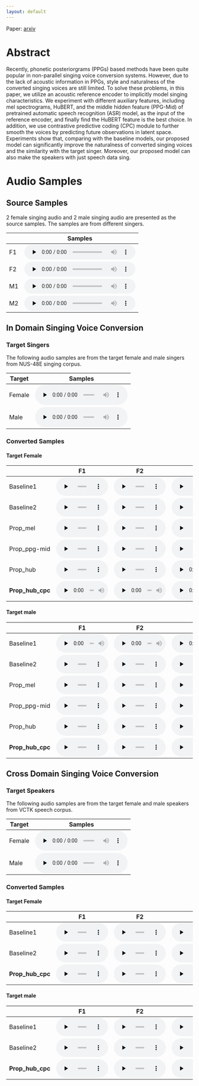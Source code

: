 ```yaml
---
layout: default
---
```


<!--  <h1 align='center'><font size='10'> TOWARDS HIGH-FIDELITY SINGING VOICE CONVERSION WITH ACOUSTICREFERENCE AND CONTRASTIVE PREDICTIVE CODING </font></h1> -->

Paper: [arxiv](https://arxiv.org/abs/2110.04754)

# Abstract

Recently, phonetic posteriorgrams (PPGs) based methods have been quite popular in non-parallel singing voice conversion systems. However, due to the lack of acoustic information in PPGs,  style and naturalness of the converted singing voices are still limited. To
solve these problems, in this paper, we utilize an acoustic reference encoder to implicitly model singing characteristics. We experiment with different auxiliary features, including mel spectrograms, HuBERT, and the middle hidden feature (PPG-Mid) of pretrained automatic speech recognition (ASR) model, as the input of the reference encoder, and finally find the HuBERT feature is the best choice. In addition, we use contrastive predictive coding (CPC) module to further smooth the voices by predicting future observations in latent space. Experiments show that, comparing with the baseline models, our proposed model can significantly improve the naturalness of converted singing voices and the similarity with the target singer. Moreover, our proposed model can also make the speakers with just speech data sing. 

# Audio Samples

## Source Samples

2 female singing audio and 2 male singing audio are presented as the source samples. The samples are from different singers.

| | Samples |
| --- | --- |
| F1 | <audio id="audio" controls="" preload="none" style="height: 40px"> <source id="wav" src="audiofile/source_data/female_05_37.wav"></audio> |
| F2 | <audio id="audio" controls="" preload="none" style="height: 40px"> <source id="wav" src="audiofile/source_data/female_05_3.wav"></audio> |
| M1 | <audio id="audio" controls="" preload="none" style="height: 40px"> <source id="wav" src="audiofile/source_data/male_13_2.wav"></audio> |
| M2 | <audio id="audio" controls="" preload="none" style="height: 40px"> <source id="wav" src="audiofile/source_data/male_05_30.wav"></audio> |

## In Domain Singing Voice Conversion

### Target Singers
The following audio samples are from the target female and male singers from NUS-48E singing corpus.

| Target | Samples |
|  ----  | ----  |
| Female | <audio id="audio" controls="" preload="none" style="width: 250px;"> <source id="wav" src="audiofile/targe_timbre/female.wav"></audio> |
| Male | <audio id="audio" controls="" preload="none" style="width: 250px;"> <source id="wav" src="audiofile/targe_timbre/male.wav"></audio> |

### Converted Samples

#### Target Female

| | F1 | F2 | M1 | M2 |
| --- | --- | --- | --- | --- |
| Baseline1 | <audio id="audio" controls="" preload="none" style="width: 140px;height: 50px"> <source id="wav" src="audiofile/in_domain_converted/baseline1_f2f_NJAT_05_37.wav"></audio> | <audio id="audio" controls="" preload="none" style="width: 140px;height: 50px"> <source id="wav" src="audiofile/in_domain_converted/baseline1_f2f_NJAT_05_3.wav"></audio> | <audio id="audio" controls="" preload="none" style="width: 140px;height: 50px"> <source id="wav" src="audiofile/in_domain_converted/baseline1_m2f_NJAT_13_2.wav"></audio> | <audio id="audio" controls="" preload="none" style="width: 140px;height: 50px"> <source id="wav" src="audiofile/in_domain_converted/baseline1_m2f_NJAT_05_30.wav"></audio> |
| Baseline2 | <audio id="audio" controls="" preload="none" style="width: 140px;height: 50px"> <source id="wav" src="audiofile/in_domain_converted/baseline2_f2f_NJAT_05_37.wav"></audio> | <audio id="audio" controls="" preload="none" style="width: 140px;height: 50px"> <source id="wav" src="audiofile/in_domain_converted/baseline2_f2f_NJAT_05_3.wav"></audio> | <audio id="audio" controls="" preload="none" style="width: 140px;height: 50px"> <source id="wav" src="audiofile/in_domain_converted/baseline2_m2f_NJAT_13_2.wav"></audio> | <audio id="audio" controls="" preload="none" style="width: 140px;height: 50px"> <source id="wav" src="audiofile/in_domain_converted/baseline2_m2f_NJAT_05_30.wav"></audio> |
| Prop_mel | <audio id="audio" controls="" preload="none" style="width: 140px;height: 50px"> <source id="wav" src="audiofile/in_domain_converted/mel_f2f_NJAT_05_37.wav"></audio> | <audio id="audio" controls="" preload="none" style="width: 140px;height: 50px"> <source id="wav" src="audiofile/in_domain_converted/mel_f2f_NJAT_05_3.wav"></audio> | <audio id="audio" controls="" preload="none" style="width: 140px;height: 50px"> <source id="wav" src="audiofile/in_domain_converted/mel_m2f_NJAT_13_2.wav"></audio> | <audio id="audio" controls="" preload="none" style="width: 140px;height: 50px"> <source id="wav" src="audiofile/in_domain_converted/mel_m2f_NJAT_05_30.wav"></audio> |
| Prop_ppg-mid | <audio id="audio" controls="" preload="none" style="width: 140px;height: 50px"> <source id="wav" src="audiofile/in_domain_converted/ppg30_f2f_NJAT_05_37.wav"></audio> | <audio id="audio" controls="" preload="none" style="width: 140px;height: 50px"> <source id="wav" src="audiofile/in_domain_converted/ppg30_f2f_NJAT_05_3.wav"></audio> | <audio id="audio" controls="" preload="none" style="width: 140px;height: 50px"> <source id="wav" src="audiofile/in_domain_converted/ppg30_m2f_NJAT_13_2.wav"></audio> | <audio id="audio" controls="" preload="none" style="width: 140px;height: 50px"> <source id="wav" src="audiofile/in_domain_converted/ppg30_m2f_NJAT_05_30.wav"></audio> |
| Prop_hub | <audio id="audio" controls="" preload="none" style="width: 140px;height: 50px"> <source id="wav" src="audiofile/in_domain_converted/hubert_f2f_NJAT_05_37.wav"></audio> | <audio id="audio" controls="" preload="none" style="width: 140px;height: 50px"> <source id="wav" src="audiofile/in_domain_converted/hubert_f2f_NJAT_05_3.wav"></audio> | <audio id="audio" controls="" preload="none" style="width: 140px;height: 50px"> <source id="wav" src="audiofile/in_domain_converted/hubert_m2f_NJAT_13_2.wav"></audio> | <audio id="audio" controls="" preload="none" style="width: 140px;height: 50px"> <source id="wav" src="audiofile/in_domain_converted/hubert_m2f_NJAT_05_30.wav"></audio> |
| **Prop_hub_cpc** | <audio id="audio" controls="" preload="none" style="width: 140px;height: 50px"> <source id="wav" src="audiofile/in_domain_converted/hubertcpc_f2f_NJAT_05_37.wav"></audio> | <audio id="audio" controls="" preload="none" style="width: 140px;height: 50px"> <source id="wav" src="audiofile/in_domain_converted/hubertcpc_f2f_NJAT_05_3.wav"></audio> | <audio id="audio" controls="" preload="none" style="width: 140px;height: 50px"> <source id="wav" src="audiofile/in_domain_converted/hubertcpc_m2f_NJAT_13_2.wav"></audio> | <audio id="audio" controls="" preload="none" style="width: 140px;height: 50px"> <source id="wav" src="audiofile/in_domain_converted/hubertcpc_m2f_NJAT_05_30.wav"></audio> |

#### Target male

| | F1 | F2 | M1 | M2 |
| --- | --- | --- | --- | --- |
| Baseline1 | <audio id="audio" controls="" preload="none" style="width: 140px;height: 50px"> <source id="wav" src="audiofile/in_domain_converted/baseline1_f2m_VKOW_05_37.wav"></audio> | <audio id="audio" controls="" preload="none" style="width: 140px;height: 50px"> <source id="wav" src="audiofile/in_domain_converted/baseline1_f2m_VKOW_05_3.wav"></audio> | <audio id="audio" controls="" preload="none" style="width: 140px;height: 50px"> <source id="wav" src="audiofile/in_domain_converted/baseline1_m2m_VKOW_13_2.wav"></audio> | <audio id="audio" controls="" preload="none" style="width: 140px;height: 50px"> <source id="wav" src="audiofile/in_domain_converted/baseline1_m2m_VKOW_05_30.wav"></audio> |
| Baseline2 | <audio id="audio" controls="" preload="none" style="width: 140px;height: 50px"> <source id="wav" src="audiofile/in_domain_converted/baseline2_f2m_VKOW_05_37.wav"></audio> | <audio id="audio" controls="" preload="none" style="width: 140px;height: 50px"> <source id="wav" src="audiofile/in_domain_converted/baseline2_f2m_VKOW_05_3.wav"></audio> | <audio id="audio" controls="" preload="none" style="width: 140px;height: 50px"> <source id="wav" src="audiofile/in_domain_converted/baseline2_m2m_VKOW_13_2.wav"></audio> | <audio id="audio" controls="" preload="none" style="width: 140px;height: 50px"> <source id="wav" src="audiofile/in_domain_converted/baseline2_m2m_VKOW_05_30.wav"></audio> |
| Prop_mel | <audio id="audio" controls="" preload="none" style="width: 140px;height: 50px"> <source id="wav" src="audiofile/in_domain_converted/mel_f2m_VKOW_05_37.wav"></audio> | <audio id="audio" controls="" preload="none" style="width: 140px;height: 50px"> <source id="wav" src="audiofile/in_domain_converted/mel_f2m_VKOW_05_3.wav"></audio> | <audio id="audio" controls="" preload="none" style="width: 140px;height: 50px"> <source id="wav" src="audiofile/in_domain_converted/mel_m2m_VKOW_13_2.wav"></audio> | <audio id="audio" controls="" preload="none" style="width: 140px;height: 50px"> <source id="wav" src="audiofile/in_domain_converted/mel_m2m_VKOW_05_30.wav"></audio> |
| Prop_ppg-mid | <audio id="audio" controls="" preload="none" style="width: 140px;height: 50px"> <source id="wav" src="audiofile/in_domain_converted/ppg30_f2m_VKOW_05_37.wav"></audio> | <audio id="audio" controls="" preload="none" style="width: 140px;height: 50px"> <source id="wav" src="audiofile/in_domain_converted/ppg30_f2m_VKOW_05_3.wav"></audio> | <audio id="audio" controls="" preload="none" style="width: 140px;height: 50px"> <source id="wav" src="audiofile/in_domain_converted/ppg30_m2m_VKOW_13_2.wav"></audio> | <audio id="audio" controls="" preload="none" style="width: 140px;height: 50px"> <source id="wav" src="audiofile/in_domain_converted/ppg30_m2m_VKOW_05_30.wav"></audio> |
| Prop_hub | <audio id="audio" controls="" preload="none" style="width: 140px;height: 50px"> <source id="wav" src="audiofile/in_domain_converted/hubert_f2m_VKOW_05_37.wav"></audio> | <audio id="audio" controls="" preload="none" style="width: 140px;height: 50px"> <source id="wav" src="audiofile/in_domain_converted/hubert_f2m_VKOW_05_3.wav"></audio> | <audio id="audio" controls="" preload="none" style="width: 140px;height: 50px"> <source id="wav" src="audiofile/in_domain_converted/hubert_m2m_VKOW_13_2.wav"></audio> | <audio id="audio" controls="" preload="none" style="width: 140px;height: 50px"> <source id="wav" src="audiofile/in_domain_converted/hubert_m2m_VKOW_05_30.wav"></audio> |
| **Prop_hub_cpc** | <audio id="audio" controls="" preload="none" style="width: 140px;height: 50px"> <source id="wav" src="audiofile/in_domain_converted/hubertcpc_f2m_VKOW_05_37.wav"></audio> | <audio id="audio" controls="" preload="none" style="width: 140px;height: 50px"> <source id="wav" src="audiofile/in_domain_converted/hubertcpc_f2m_VKOW_05_3.wav"></audio> | <audio id="audio" controls="" preload="none" style="width: 140px;height: 50px"> <source id="wav" src="audiofile/in_domain_converted/hubertcpc_m2m_VKOW_13_2.wav"></audio> | <audio id="audio" controls="" preload="none" style="width: 140px;height: 50px"> <source id="wav" src="audiofile/in_domain_converted/hubertcpc_m2m_VKOW_05_30.wav"></audio> |

## Cross Domain Singing Voice Conversion

### Target Speakers
The following audio samples are from the target female and male speakers from VCTK speech corpus.

| Target | Samples |
|  ----  | ----  |
| Female | <audio id="audio" controls="" preload="none" style="width: 250px;"> <source id="wav" src="audiofile/targe_timbre/vctktts228_EN_00014.wav"></audio> |
| Male | <audio id="audio" controls="" preload="none" style="width: 250px;"> <source id="wav" src="audiofile/targe_timbre/vctktts227_EN_00029.wav"></audio> |

### Converted Samples

#### Target Female

| | F1 | F2 | M1 | M2 |
| --- | --- | --- | --- | --- |
| Baseline1 | <audio id="audio" controls="" preload="none" style="width: 140px;height: 50px"> <source id="wav" src="audiofile/cross_domain_converted/baseline1_f2f_05_37.wav"></audio> | <audio id="audio" controls="" preload="none" style="width: 140px;height: 50px"> <source id="wav" src="audiofile/cross_domain_converted/baseline1_f2f_05_3.wav"></audio> | <audio id="audio" controls="" preload="none" style="width: 140px;height: 50px"> <source id="wav" src="audiofile/cross_domain_converted/baseline1_m2f_13_2.wav"></audio> | <audio id="audio" controls="" preload="none" style="width: 140px;height: 50px"> <source id="wav" src="audiofile/cross_domain_converted/baseline1_m2f_05_30.wav"></audio> |
| Baseline2 | <audio id="audio" controls="" preload="none" style="width: 140px;height: 50px"> <source id="wav" src="audiofile/cross_domain_converted/baseline2_f2f_05_37.wav"></audio> | <audio id="audio" controls="" preload="none" style="width: 140px;height: 50px"> <source id="wav" src="audiofile/cross_domain_converted/baseline2_f2f_05_3.wav"></audio> | <audio id="audio" controls="" preload="none" style="width: 140px;height: 50px"> <source id="wav" src="audiofile/cross_domain_converted/baseline2_m2f_13_2.wav"></audio> | <audio id="audio" controls="" preload="none" style="width: 140px;height: 50px"> <source id="wav" src="audiofile/cross_domain_converted/baseline2_m2f_05_30.wav"></audio> |
| **Prop_hub_cpc** | <audio id="audio" controls="" preload="none" style="width: 140px;height: 50px"> <source id="wav" src="audiofile/cross_domain_converted/hubertcpc_f2f_05_37.wav"></audio> | <audio id="audio" controls="" preload="none" style="width: 140px;height: 50px"> <source id="wav" src="audiofile/cross_domain_converted/hubertcpc_f2f_05_3.wav"></audio> | <audio id="audio" controls="" preload="none" style="width: 140px;height: 50px"> <source id="wav" src="audiofile/cross_domain_converted/hubertcpc_m2f_13_2.wav"></audio> | <audio id="audio" controls="" preload="none" style="width: 140px;height: 50px"> <source id="wav" src="audiofile/cross_domain_converted/hubertcpc_m2f_05_30.wav"></audio> |

#### Target male

| | F1 | F2 | M1 | M2 |
| --- | --- | --- | --- | --- |
| Baseline1 | <audio id="audio" controls="" preload="none" style="width: 140px;height: 50px"> <source id="wav" src="audiofile/cross_domain_converted/baseline1_f2m_05_37.wav"></audio> | <audio id="audio" controls="" preload="none" style="width: 140px;height: 50px"> <source id="wav" src="audiofile/cross_domain_converted/baseline1_f2m_05_3.wav"></audio> | <audio id="audio" controls="" preload="none" style="width: 140px;height: 50px"> <source id="wav" src="audiofile/cross_domain_converted/baseline1_m2m_13_2.wav"></audio> | <audio id="audio" controls="" preload="none" style="width: 140px;height: 50px"> <source id="wav" src="audiofile/cross_domain_converted/baseline1_m2m_05_30.wav"></audio> |
| Baseline2 | <audio id="audio" controls="" preload="none" style="width: 140px;height: 50px"> <source id="wav" src="audiofile/cross_domain_converted/baseline2_f2m_05_37.wav"></audio> | <audio id="audio" controls="" preload="none" style="width: 140px;height: 50px"> <source id="wav" src="audiofile/cross_domain_converted/baseline2_f2m_05_3.wav"></audio> | <audio id="audio" controls="" preload="none" style="width: 140px;height: 50px"> <source id="wav" src="audiofile/cross_domain_converted/baseline2_m2m_13_2.wav"></audio> | <audio id="audio" controls="" preload="none" style="width: 140px;height: 50px"> <source id="wav" src="audiofile/cross_domain_converted/baseline2_m2m_05_30.wav"></audio> |
| **Prop_hub_cpc** | <audio id="audio" controls="" preload="none" style="width: 140px;height: 50px"> <source id="wav" src="audiofile/cross_domain_converted/hubertcpc_f2m_05_37.wav"></audio> | <audio id="audio" controls="" preload="none" style="width: 140px;height: 50px"> <source id="wav" src="audiofile/cross_domain_converted/hubertcpc_f2m_05_3.wav"></audio> | <audio id="audio" controls="" preload="none" style="width: 140px;height: 50px"> <source id="wav" src="audiofile/cross_domain_converted/hubertcpc_m2m_13_2.wav"></audio> | <audio id="audio" controls="" preload="none" style="width: 140px;height: 50px"> <source id="wav" src="audiofile/cross_domain_converted/hubertcpc_m2m_05_30.wav"></audio> |

